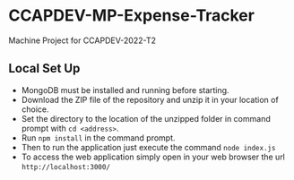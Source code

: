 # CCAPDEV-MP-Expense-Tracker
Machine Project for CCAPDEV-2022-T2

## Local Set Up
- MongoDB must be installed and running before starting.
- Download the ZIP file of the repository and unzip it in your location of choice.
- Set the directory to the location of the unzipped folder in command prompt with `cd <address>`.
- Run `npm install` in the command prompt.
- Then to run the application just execute the command `node index.js`
- To access the web application simply open in your web browser the url `http://localhost:3000/`
